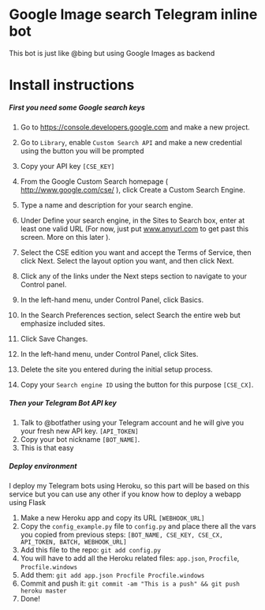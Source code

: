 # Google Image search Telegram inline bot


This bot is just like @bing but using Google Images as backend

# Install instructions
##### First you need some Google search keys

1. Go to https://console.developers.google.com and make a new project.
2. Go to `Library`, enable `Custom Search API` and make a new credential using the button you will be prompted
3. Copy your API key `[CSE_KEY]`


1. From the Google Custom Search homepage ( http://www.google.com/cse/ ), click Create a Custom Search Engine.
2. Type a name and description for your search engine.
3. Under Define your search engine, in the Sites to Search box, enter at least one valid URL (For now, just put www.anyurl.com to get past this screen. More on this later ).
4. Select the CSE edition you want and accept the Terms of Service, then click Next. Select the layout option you want, and then click Next.
5. Click any of the links under the Next steps section to navigate to your Control panel.
6. In the left-hand menu, under Control Panel, click Basics.
7. In the Search Preferences section, select Search the entire web but emphasize included sites.
8. Click Save Changes.
9. In the left-hand menu, under Control Panel, click Sites.
10. Delete the site you entered during the initial setup process.
11. Copy your `Search engine ID` using the button for this purpose `[CSE_CX]`.

##### Then your Telegram Bot API key
1. Talk to @botfather using your Telegram account and he will give you your fresh new API key. `[API_TOKEN]`
2. Copy your bot nickname `[BOT_NAME]`.
3. This is that easy

##### Deploy environment
I deploy my Telegram bots using Heroku, so this part will be based on this service but you can use any other if you know how to deploy a webapp using Flask

1. Make a new Heroku app and copy its URL `[WEBHOOK_URL]`
2. Copy the `config_example.py` file to `config.py` and place there all the vars you copied from previous steps: `[BOT_NAME, CSE_KEY, CSE_CX, API_TOKEN, BATCH, WEBHOOK_URL]`
3. Add this file to the repo: `git add config.py`
4. You will have to add all the Heroku related files: `app.json`, `Procfile`, `Procfile.windows`
5. Add them: `git add app.json Procfile Procfile.windows`
5. Commit and push it: `git commit -am "This is a push" && git push heroku master`
6. Done!